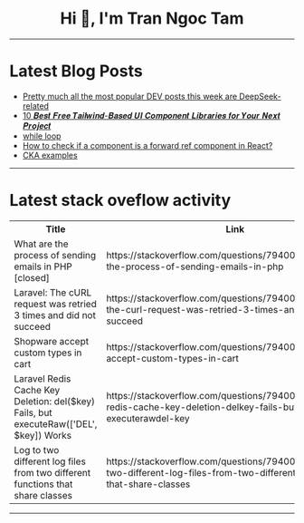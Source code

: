 <h1 align="center">Hi 👋, I'm Tran Ngoc Tam</h1>

---

# Latest Blog Posts 
<!-- BLOG-POST-LIST:START -->
- [Pretty much all the most popular DEV posts this week are DeepSeek-related](https://dev.to/ben/pretty-much-all-the-most-popular-dev-posts-this-week-are-deepseek-related-3cbh)
- [10 𝑩𝒆𝒔𝒕 𝑭𝒓𝒆𝒆 𝑻𝒂𝒊𝒍𝒘𝒊𝒏𝒅-𝑩𝒂𝒔𝒆𝒅 𝑼𝑰 𝑪𝒐𝒎𝒑𝒐𝒏𝒆𝒏𝒕 𝑳𝒊𝒃𝒓𝒂𝒓𝒊𝒆𝒔 𝒇𝒐𝒓 𝒀𝒐𝒖𝒓 𝑵𝒆𝒙𝒕 𝑷𝒓𝒐𝒋𝒆𝒄𝒕](https://dev.to/yakhilesh/10--31g3)
- [while loop](https://dev.to/neelakandan_ravi_2000/while-loop-20ee)
- [How to check if a component is a forward ref component in React?](https://dev.to/ramunarasinga-11/how-to-check-if-a-component-is-a-forward-ref-component-in-react-178f)
- [CKA examples](https://dev.to/cheedge_lee/cka-examples-1bgd)
<!-- BLOG-POST-LIST:END -->

---

# Latest stack oveflow activity
<table>
  <tr><th>Title</th><th>Link</th></tr>
  <!-- STACKOVERFLOW:START --><tr><td>What are the process of sending emails in PHP [closed]</td><td>https://stackoverflow.com/questions/79400509/what-are-the-process-of-sending-emails-in-php</td></tr><tr><td>Laravel: The cURL request was retried 3 times and did not succeed</td><td>https://stackoverflow.com/questions/79400486/laravel-the-curl-request-was-retried-3-times-and-did-not-succeed</td></tr><tr><td>Shopware accept custom types in cart</td><td>https://stackoverflow.com/questions/79400394/shopware-accept-custom-types-in-cart</td></tr><tr><td>Laravel Redis Cache Key Deletion: del&lpar;$key&rpar; Fails, but executeRaw&lpar;[&#39;DEL&#39;, $key]&rpar; Works</td><td>https://stackoverflow.com/questions/79400332/laravel-redis-cache-key-deletion-delkey-fails-but-executerawdel-key</td></tr><tr><td>Log to two different log files from two different functions that share classes</td><td>https://stackoverflow.com/questions/79400163/log-to-two-different-log-files-from-two-different-functions-that-share-classes</td></tr><!-- STACKOVERFLOW:END -->
</table>

---


